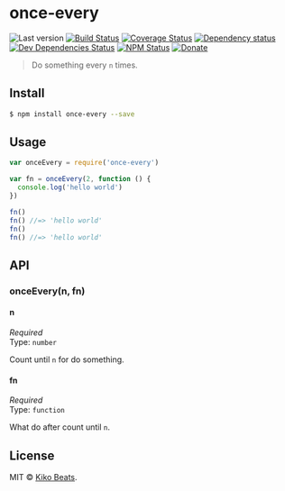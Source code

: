 # once-every

![Last version](https://img.shields.io/github/tag/Kikobeats/once-every.svg?style=flat-square)
[![Build Status](https://img.shields.io/travis/Kikobeats/once-every/master.svg?style=flat-square)](https://travis-ci.org/Kikobeats/once-every)
[![Coverage Status](https://img.shields.io/coveralls/Kikobeats/once-every.svg?style=flat-square)](https://coveralls.io/github/Kikobeats/once-every)
[![Dependency status](https://img.shields.io/david/Kikobeats/once-every.svg?style=flat-square)](https://david-dm.org/Kikobeats/once-every)
[![Dev Dependencies Status](https://img.shields.io/david/dev/Kikobeats/once-every.svg?style=flat-square)](https://david-dm.org/Kikobeats/once-every#info=devDependencies)
[![NPM Status](https://img.shields.io/npm/dm/once-every.svg?style=flat-square)](https://www.npmjs.org/package/once-every)
[![Donate](https://img.shields.io/badge/donate-paypal-blue.svg?style=flat-square)](https://paypal.me/Kikobeats)

> Do something every `n` times.

## Install

```bash
$ npm install once-every --save
```

## Usage

```js
var onceEvery = require('once-every')

var fn = onceEvery(2, function () {
  console.log('hello world')
})

fn()
fn() //=> 'hello world'
fn()
fn() //=> 'hello world'
```

## API

### onceEvery(n, fn)

#### n

*Required*<br>
Type: `number`

Count until `n` for do something.

#### fn

*Required*<br>
Type: `function`

What do after count until `n`.

## License

MIT © [Kiko Beats](https://github.com/Kikobeats).
